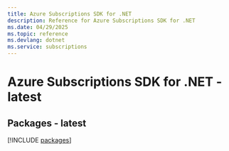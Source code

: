 ```yaml
---
title: Azure Subscriptions SDK for .NET
description: Reference for Azure Subscriptions SDK for .NET
ms.date: 04/29/2025
ms.topic: reference
ms.devlang: dotnet
ms.service: subscriptions
---
```

# Azure Subscriptions SDK for .NET - latest
## Packages - latest
[!INCLUDE [packages](subscriptions-index.md)]